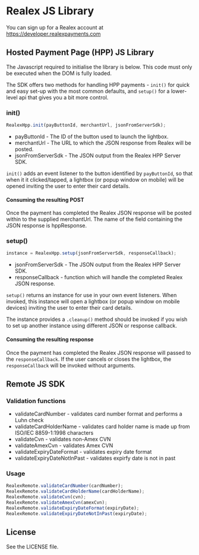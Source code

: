 # Realex JS Library
You can sign up for a Realex account at https://developer.realexpayments.com

## Hosted Payment Page (HPP) JS Library

The Javascript required to initialise the library is below. This code must only be executed when the DOM is fully loaded.

The SDK offers two methods for handling HPP payments - `init()` for quick and easy set-up with the most common defaults, and `setup()` for a lower-level api that gives you a bit more control.

### init()

```javascript
RealexHpp.init(payButtonId, merchantUrl, jsonFromServerSdk);
```
* payButtonId - The ID of the button used to launch the lightbox.
* merchantUrl - The URL to which the JSON response from Realex will be posted.
* jsonFromServerSdk - The JSON output from the Realex HPP Server SDK.

`init()` adds an event listener to the button identified by `payButtonId`, so that when it it clicked/tapped, a lightbox (or popup window on mobile) will be opened inviting the user to enter their card details.

#### Consuming the resulting POST
Once the payment has completed the Realex JSON response will be posted within to the supplied merchantUrl. The name of the field containing the JSON response is hppResponse.

### setup()

```javascript
instance = RealexHpp.setup(jsonFromServerSdk, responseCallback);
```
* jsonFromServerSdk - The JSON output from the Realex HPP Server SDK.
* responseCallback - function which will handle the completed Realex JSON response.

`setup()` returns an instance for use in your own event listeners. When invoked, this instance will open a lightbox (or popup window on mobile devices) inviting the user to enter their card details.

The instance provides a `.cleanup()` method should be invoked if you wish to set up another instance using different JSON or response callback.

#### Consuming the resulting response
Once the payment has completed the Realex JSON response will passed to the `responseCallback`. If the user cancels or closes the lightbox, the `responseCallback` will be invoked without arguments.

## Remote JS SDK

### Validation functions
* validateCardNumber - validates card number format and performs a Luhn check
* validateCardHolderName - validates card holder name is made up from ISO/IEC 8859-1:1998 characters
* validateCvn - validates non-Amex CVN
* validateAmexCvn - validates Amex CVN
* validateExpiryDateFormat - validates expiry date format
* validateExpiryDateNotInPast - validates expirfy date is not in past

### Usage
```javascript
RealexRemote.validateCardNumber(cardNumber);
RealexRemote.validateCardHolderName(cardHolderName);
RealexRemote.validateCvn(cvn);
RealexRemote.validateAmexCvn(amexCvn);
RealexRemote.validateExpiryDateFormat(expiryDate);
RealexRemote.validateExpiryDateNotInPast(expiryDate);
```

## License
See the LICENSE file.
